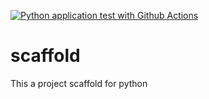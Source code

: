 [![Python application test with Github Actions](https://github.com/Wilbertbh-Tan/scaffold/actions/workflows/main.yml/badge.svg)](https://github.com/Wilbertbh-Tan/scaffold/actions/workflows/main.yml)
# scaffold
This a project scaffold for python
